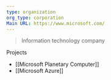```yaml
---
type: organization
org_type: corporation
Main URL: https://www.microsoft.com/
---
```

> Information technology company

Projects
- [[Microsoft Planetary Computer]]
- [[Microsoft Azure]]